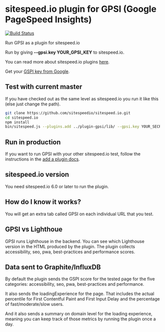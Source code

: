 # sitespeed.io plugin for GPSI (Google PageSpeed Insights)
[![Build Status](https://travis-ci.org/sitespeedio/plugin-gpsi.svg?branch=master)](https://travis-ci.org/sitespeedio/plugin-gpsi)

Run GPSI as a plugin for sitespeed.io

Run by giving **--gpsi.key YOUR_GPSI_KEY** to sitespeed.io.

You can read more about sitespeed.io plugins [here](https://www.sitespeed.io/documentation/sitespeed.io/plugins/). 

Get your [GSPI key from Google](https://support.google.com/cloud/answer/6158862).

## Test with current master

If you have checked out as the same level as sitespeed.io you run it like this (else just change the path).

```bash
git clone https://github.com/sitespeedio/sitespeed.io.git
cd sitespeed.io
npm install
bin/sitespeed.js --plugins.add ../plugin-gpsi/lib/ --gpsi.key YOUR_SECRET_KEY https://www.sitespeed.io/ -n 1
```

## Run in production
If you want to run GPSI with your other sitespeed.io test, follow the instructions in the [add a plugin docs](https://www.sitespeed.io/documentation/sitespeed.io/plugins/#add-a-plugin).

## sitespeed.io version
You need sitespeed.io 6.0 or later to run the plugin.

## How do I know it works?
You will get an extra tab called GPSI on each individual URL that you test.

## GPSI vs Lighthoue
GPSI runs Lighthouse in the backend. You can see which Lighthouse version in the HTML produced by the plugin. The plugin collects accessibility, seo, pwa, best-practices and performance scores.

## Data sent to Graphite/InfluxDB
By default the plugin sends the GSPI score for the tested page for the five categories: accessibility, seo, pwa, best-practices and performance.

It also sends the loadingExperience for the page. That includes the actual percentile for First Contentful Paint and First Input Delay and the percentage of fast/moderate/slow users.

And it also sends a summary on domain level for the loading experience, meaning you can keep track of those metrics by running the plugin once a day.